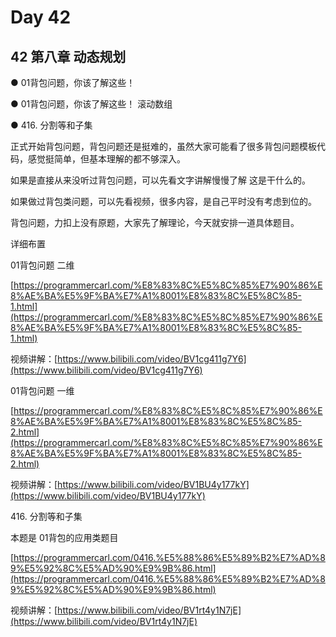 # Day 42

## 42 第八章 动态规划

●  01背包问题，你该了解这些！&#x20;

●  01背包问题，你该了解这些！ 滚动数组&#x20;

●  416. 分割等和子集&#x20;

正式开始背包问题，背包问题还是挺难的，虽然大家可能看了很多背包问题模板代码，感觉挺简单，但基本理解的都不够深入。&#x20;

如果是直接从来没听过背包问题，可以先看文字讲解慢慢了解 这是干什么的。

如果做过背包类问题，可以先看视频，很多内容，是自己平时没有考虑到位的。&#x20;

背包问题，力扣上没有原题，大家先了解理论，今天就安排一道具体题目。&#x20;

详细布置&#x20;

01背包问题 二维&#x20;

[https://programmercarl.com/%E8%83%8C%E5%8C%85%E7%90%86%E8%AE%BA%E5%9F%BA%E7%A1%8001%E8%83%8C%E5%8C%85-1.html](https://programmercarl.com/%E8%83%8C%E5%8C%85%E7%90%86%E8%AE%BA%E5%9F%BA%E7%A1%8001%E8%83%8C%E5%8C%85-1.html)

视频讲解：[https://www.bilibili.com/video/BV1cg411g7Y6](https://www.bilibili.com/video/BV1cg411g7Y6)

01背包问题 一维&#x20;

[https://programmercarl.com/%E8%83%8C%E5%8C%85%E7%90%86%E8%AE%BA%E5%9F%BA%E7%A1%8001%E8%83%8C%E5%8C%85-2.html](https://programmercarl.com/%E8%83%8C%E5%8C%85%E7%90%86%E8%AE%BA%E5%9F%BA%E7%A1%8001%E8%83%8C%E5%8C%85-2.html)

视频讲解：[https://www.bilibili.com/video/BV1BU4y177kY](https://www.bilibili.com/video/BV1BU4y177kY)

416\. 分割等和子集&#x20;

本题是 01背包的应用类题目

[https://programmercarl.com/0416.%E5%88%86%E5%89%B2%E7%AD%89%E5%92%8C%E5%AD%90%E9%9B%86.html](https://programmercarl.com/0416.%E5%88%86%E5%89%B2%E7%AD%89%E5%92%8C%E5%AD%90%E9%9B%86.html)

视频讲解：[https://www.bilibili.com/video/BV1rt4y1N7jE](https://www.bilibili.com/video/BV1rt4y1N7jE)
